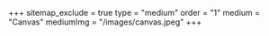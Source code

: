 +++
sitemap_exclude = true
type = "medium"
order = "1"
medium = "Canvas"
mediumImg = "/images/canvas.jpeg"
+++
